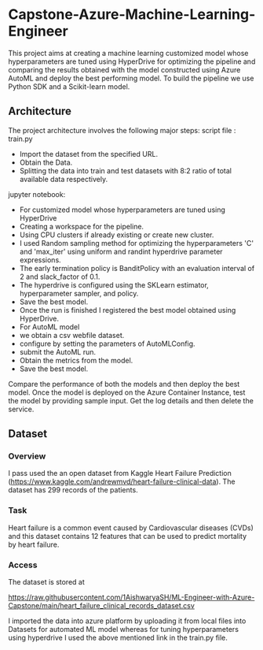 # Capstone-Azure-Machine-Learning-Engineer
This project aims at creating a machine learning customized model whose hyperparameters are tuned using HyperDrive for optimizing the pipeline and comparing the results obtained with the model constructed using Azure AutoML and deploy the best performing model. To build the pipeline we use Python SDK and a Scikit-learn model.

## Architecture
The project architecture involves the following major steps: 
script file : train.py
 * Import the dataset from the specified URL.
 * Obtain the Data.
 * Splitting the data into train and test datasets with 8:2 ratio of total available data respectively.

jupyter notebook:

* For customized model whose hyperparameters are tuned using HyperDrive
 * Creating a workspace for the pipeline.
 * Using CPU clusters if already existing or create new cluster.
 * I used Random sampling method for optimizing the hyperparameters 'C' and 'max_iter' using uniform and randint hyperdrive parameter expressions.
 * The early termination policy is BanditPolicy with an evaluation interval of 2 and slack_factor of 0.1.
 * The hyperdrive is configured using the SKLearn estimator, hyperparameter sampler, and policy.
 * Save the best model.
 * Once the run is finished I registered the best model obtained using HyperDrive.
* For AutoML model
 * we obtain a csv webfile dataset.
 * configure by setting the parameters of AutoMLConfig.
 * submit the AutoML run.
 * Obtain the metrics from the model.
 * Save the best model.
 
Compare the performance of both the models and then deploy the best model.
Once the model is deployed on the Azure Container Instance, test the model by providing sample input.
Get the log details and then delete the service. 

## Dataset
### Overview
I pass used the an open dataset from Kaggle Heart Failure Prediction
(https://www.kaggle.com/andrewmvd/heart-failure-clinical-data).
The dataset has 299 records of the patients.
### Task
 Heart failure is a common event caused by Cardiovascular diseases (CVDs) and this dataset contains 12 features that can be used to predict mortality by heart failure. 
### Access
The dataset is stored at

https://raw.githubusercontent.com/1AishwaryaSH/ML-Engineer-with-Azure-Capstone/main/heart_failure_clinical_records_dataset.csv

I imported the data into azure platform by uploading it from local files into Datasets for automated ML model whereas for tuning hyperparameters using hyperdrive I used the above mentioned link in the train.py file.
